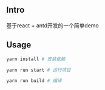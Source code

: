 ## Intro

基于react + antd开发的一个简单demo

## Usage

```sh
yarn install # 安装依赖

yarn run start # 运行项目

yarn run build # 编译
```

